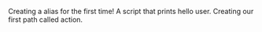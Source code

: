 Creating a alias for the first time!
A script that prints hello user.
Creating our first path called action.
